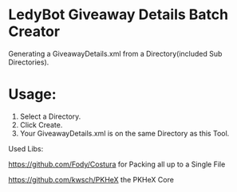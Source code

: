 # LedyBot Giveaway Details Batch Creator

Generating a GiveawayDetails.xml from a Directory(included Sub Directories).

# Usage:

1. Select a Directory.
2. Click Create.
3. Your GiveawayDetails.xml is on the same Directory as this Tool.



Used Libs:

https://github.com/Fody/Costura for Packing all up to a Single File

https://github.com/kwsch/PKHeX the PKHeX Core
